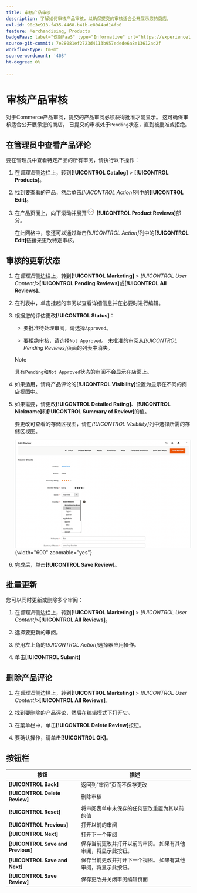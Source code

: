 ```yaml
---
title: 审核产品审核
description: 了解如何审核产品审核，以确保提交的审核适合公开展示您的商店。
exl-id: 90c3e918-f435-4468-b41b-e8044ad14fb0
feature: Merchandising, Products
badgePaas: label="仅限PaaS" type="Informative" url="https://experienceleague.adobe.com/zh-hans/docs/commerce/user-guides/product-solutions" tooltip="仅适用于云项目(Adobe管理的PaaS基础架构)和内部部署项目上的Adobe Commerce 。"
source-git-commit: 7e28081ef2723d4113b957edede6a8e13612ad2f
workflow-type: tm+mt
source-wordcount: '408'
ht-degree: 0%

---
```


# 审核产品审核

对于Commerce产品审阅，提交的产品审阅必须获得批准才能显示。 这可确保审核适合公开展示您的商店。 已提交的审核处于`Pending`状态，直到被批准或拒绝。

## 在管理员中查看产品评论

要在管理员中查看特定产品的所有审阅，请执行以下操作：

1. 在&#x200B;_管理员_&#x200B;侧边栏上，转到&#x200B;**[!UICONTROL Catalog]** > **[!UICONTROL Products]**。

1. 找到要查看的产品，然后单击&#x200B;_[!UICONTROL Action]_&#x200B;列中的&#x200B;**[!UICONTROL Edit]**。

1. 在产品页面上，向下滚动并展开![扩展选择器](../assets/icon-display-expand.png) **[!UICONTROL Product Reviews]**&#x200B;部分。

   在此网格中，您还可以通过单击&#x200B;_[!UICONTROL Action]_&#x200B;列中的&#x200B;**[!UICONTROL Edit]**&#x200B;链接来更改特定审核。

## 审核的更新状态

1. 在&#x200B;_管理员_&#x200B;侧边栏上，转到&#x200B;**[!UICONTROL Marketing]** > _[!UICONTROL User Content]_>**[!UICONTROL Pending Reviews]**&#x200B;或&#x200B;**[!UICONTROL All Reviews]**。

1. 在列表中，单击挂起的审阅以查看详细信息并在必要时进行编辑。

1. 根据您的评估更改&#x200B;**[!UICONTROL Status]**：

   - 要批准待处理审阅，请选择`Approved`。

   - 要拒绝审核，请选择`Not Approved`。 未批准的审阅从&#x200B;_[!UICONTROL Pending Reviews]_&#x200B;页面的列表中消失。

   >[!NOTE]
   >
   >具有`Pending`和`Not Approved`状态的审阅不会显示在店面上。

1. 如果适用，请将产品评论的&#x200B;**[!UICONTROL Visibility]**&#x200B;设置为显示在不同的商店视图中。

1. 如果需要，请更改&#x200B;**[!UICONTROL Detailed Rating]**、**[!UICONTROL Nickname]**&#x200B;和&#x200B;**[!UICONTROL Summary of Review]**&#x200B;的值。

   要更改可查看的存储区视图，请在&#x200B;_[!UICONTROL Visibility]_&#x200B;列中选择所需的存储区视图。

   ![编辑审核页面](./assets/edit-review-page.png){width="600" zoomable="yes"}

1. 完成后，单击&#x200B;**[!UICONTROL Save Review]**。

## 批量更新

您可以同时更新或删除多个审阅：

1. 在&#x200B;_管理员_&#x200B;侧边栏上，转到&#x200B;**[!UICONTROL Marketing]** > _[!UICONTROL User Content]_>**[!UICONTROL All Reviews]**。

1. 选择要更新的审阅。

1. 使用左上角的&#x200B;_[!UICONTROL Action]_&#x200B;选择器应用操作。

1. 单击&#x200B;**[!UICONTROL Submit]**

## 删除产品评论

1. 在&#x200B;_管理员_&#x200B;侧边栏上，转到&#x200B;**[!UICONTROL Marketing]** > _[!UICONTROL User Content]_>**[!UICONTROL All Reviews]**。

1. 找到要删除的产品评论，然后在编辑模式下打开它。

1. 在菜单栏中，单击&#x200B;**[!UICONTROL Delete Review]**&#x200B;按钮。

1. 要确认操作，请单击&#x200B;**[!UICONTROL OK]**。

## 按钮栏

| 按钮 | 描述 |
|----------|--------------|
| **[!UICONTROL Back]** | 返回到“审阅”页而不保存更改 |
| **[!UICONTROL Delete Review]** | 删除审核 |
| **[!UICONTROL Reset]** | 将审阅表单中未保存的任何更改重置为其以前的值 |
| **[!UICONTROL Previous]** | 打开以前的审阅 |
| **[!UICONTROL Next]** | 打开下一个审阅 |
| **[!UICONTROL Save and Previous]** | 保存当前更改并打开以前的审阅。 如果有其他审阅，将显示此按钮。 |
| **[!UICONTROL Save and Next]** | 保存当前更改并打开下一个视图。 如果有其他审阅，将显示此按钮。 |
| **[!UICONTROL Save Review]** | 保存更改并关闭审阅编辑页面 |
